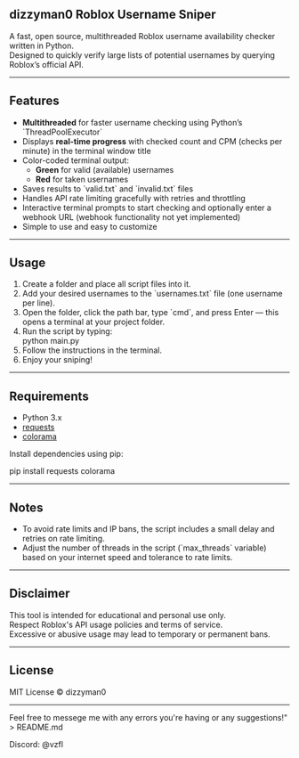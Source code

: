 ## dizzyman0 Roblox Username Sniper

A fast, open source, multithreaded Roblox username availability checker written in Python.  
Designed to quickly verify large lists of potential usernames by querying Roblox’s official API.

---

## Features

- **Multithreaded** for faster username checking using Python’s \`ThreadPoolExecutor\`  
- Displays **real-time progress** with checked count and CPM (checks per minute) in the terminal window title  
- Color-coded terminal output:  
  - **Green** for valid (available) usernames  
  - **Red** for taken usernames  
- Saves results to \`valid.txt\` and \`invalid.txt\` files  
- Handles API rate limiting gracefully with retries and throttling  
- Interactive terminal prompts to start checking and optionally enter a webhook URL (webhook functionality not yet implemented)  
- Simple to use and easy to customize  

---

## Usage

1. Create a folder and place all script files into it.  
2. Add your desired usernames to the \`usernames.txt\` file (one username per line).  
3. Open the folder, click the path bar, type \`cmd\`, and press Enter — this opens a terminal at your project folder.  
4. Run the script by typing:  
   python main.py
5. Follow the instructions in the terminal.  
6. Enjoy your sniping!  

---

## Requirements

- Python 3.x  
- [requests](https://pypi.org/project/requests/)  
- [colorama](https://pypi.org/project/colorama/)  

Install dependencies using pip:


pip install requests colorama

---

## Notes

- To avoid rate limits and IP bans, the script includes a small delay and retries on rate limiting.  
- Adjust the number of threads in the script (\`max_threads\` variable) based on your internet speed and tolerance to rate limits.  

---

## Disclaimer

This tool is intended for educational and personal use only.  
Respect Roblox's API usage policies and terms of service.  
Excessive or abusive usage may lead to temporary or permanent bans.

---

## License

MIT License © dizzyman0

---

Feel free to messege me with any errors you're having or any suggestions!" > README.md

Discord: @vzfl
